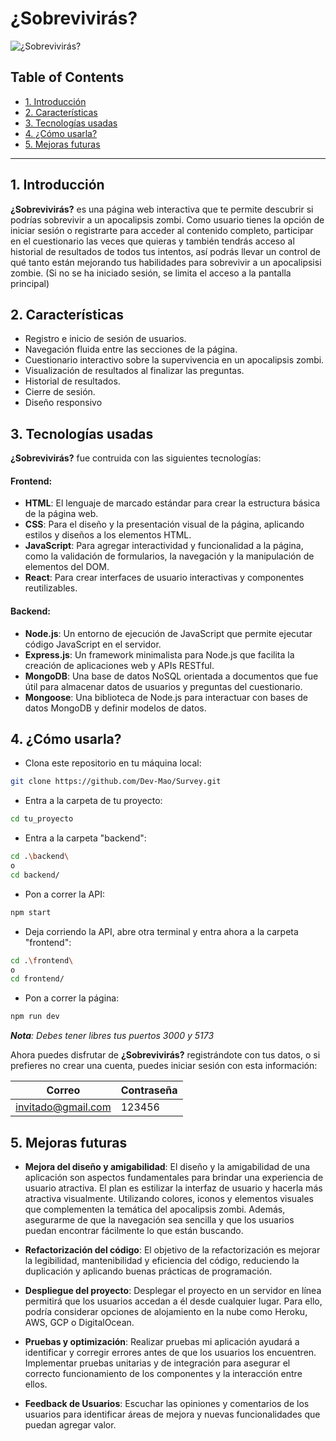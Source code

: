 # ¿Sobrevivirás?
![¿Sobrevivirás?](https://i.pinimg.com/736x/65/0d/68/650d68a2e42b63feb188702dbc63d550.jpg)

## Table of Contents

* [1. Introducción](#1-introducción)
* [2. Características](#2-características)
* [3. Tecnologías usadas](#3-tecnologías-usadas)
* [4. ¿Cómo usarla?](#4-cómo-usarla)
* [5. Mejoras futuras](#6-mejoras-futuras)

***
## 1. Introducción
**¿Sobrevivirás?** es una página web interactiva que te permite descubrir si podrías sobrevivir a un apocalipsis zombi. Como usuario tienes la opción de iniciar sesión o registrarte para acceder al contenido completo, participar en el cuestionario las veces que quieras y también tendrás acceso al historial de resultados de todos tus intentos, así podrás llevar un control de qué tanto están mejorando tus habilidades para sobrevivir a un apocalipsisi zombie. (Si no se ha iniciado sesión, se limita el acceso a la pantalla principal)

## 2. Características
* Registro e inicio de sesión de usuarios.
* Navegación fluida entre las secciones de la página.
* Cuestionario interactivo sobre la supervivencia en un apocalipsis zombi.
* Visualización de resultados al finalizar las preguntas.
* Historial de resultados.
* Cierre de sesión.
* Diseño responsivo

## 3. Tecnologías usadas
**¿Sobrevivirás?** fue contruida con las siguientes tecnologías:

#### Frontend:
* **HTML**: El lenguaje de marcado estándar para crear la estructura básica de la página web.
* **CSS**: Para el diseño y la presentación visual de la página, aplicando estilos y diseños a los elementos HTML.
* **JavaScript**: Para agregar interactividad y funcionalidad a la página, como la validación de formularios, la navegación y la manipulación de elementos del DOM.
* **React**: Para crear interfaces de usuario interactivas y componentes reutilizables.

#### Backend:
* **Node.js**: Un entorno de ejecución de JavaScript que permite ejecutar código JavaScript en el servidor.
* **Express.js**: Un framework minimalista para Node.js que facilita la creación de aplicaciones web y APIs RESTful.
* **MongoDB**: Una base de datos NoSQL orientada a documentos que fue útil para almacenar datos de usuarios y preguntas del cuestionario.
* **Mongoose**: Una biblioteca de Node.js para interactuar con bases de datos MongoDB y definir modelos de datos.

## 4. ¿Cómo usarla?
* Clona este repositorio en tu máquina local:
```sh 
git clone https://github.com/Dev-Mao/Survey.git
```
* Entra a la carpeta de tu proyecto:
```sh 
cd tu_proyecto
```
* Entra a la carpeta "backend":
```sh 
cd .\backend\ 
o
cd backend/
```
* Pon a correr la API:
```sh 
npm start
```
* Deja corriendo la API, abre otra terminal y entra ahora a la carpeta "frontend":
```sh 
cd .\frontend\ 
o
cd frontend/
```
* Pon a correr la página:
```sh 
npm run dev
```
***Nota**: Debes tener libres tus puertos 3000 y  5173*

Ahora puedes disfrutar de **¿Sobrevivirás?** registrándote con tus datos, o si prefieres no crear una cuenta, puedes iniciar sesión con esta información: 

|Correo      |Contraseña                   |
|-------------------------|-------------------------|
|invitado@gmail.com  |123456 |

## 5. Mejoras futuras

* **Mejora del diseño y amigabilidad**:
El diseño y la amigabilidad de una aplicación son aspectos fundamentales para brindar una experiencia de usuario atractiva. El plan es estilizar la interfaz de usuario y hacerla más atractiva visualmente. Utilizando colores, iconos y elementos visuales que complementen la temática del apocalipsis zombi. Además, asegurarme de que la navegación sea sencilla y que los usuarios puedan encontrar fácilmente lo que están buscando.

* **Refactorización del código**: 
El objetivo de la refactorización es mejorar la legibilidad, mantenibilidad y eficiencia del código, reduciendo la duplicación y aplicando buenas prácticas de programación.

* **Despliegue del proyecto**:
Desplegar el proyecto en un servidor en línea permitirá que los usuarios accedan a él desde cualquier lugar. Para ello, podría considerar opciones de alojamiento en la nube como Heroku, AWS, GCP o DigitalOcean. 

* **Pruebas y optimización**:
Realizar pruebas mi aplicación ayudará a identificar y corregir errores antes de que los usuarios los encuentren. Implementar pruebas unitarias y de integración para asegurar el correcto funcionamiento de los componentes y la interacción entre ellos.

* **Feedback de Usuarios**:
Escuchar las opiniones y comentarios de los usuarios para identificar áreas de mejora y nuevas funcionalidades que puedan agregar valor. 
